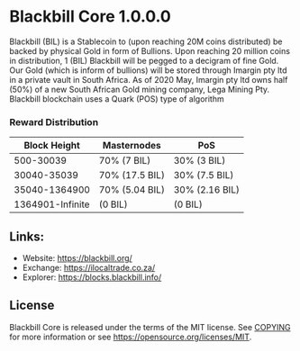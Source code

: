 Blackbill Core 1.0.0.0
=================================================

Blackbill (BIL) is a Stablecoin to (upon reaching 20M coins distributed) be backed by physical Gold in form of Bullions. Upon reaching 20 million coins in distribution, 1 (BIL) Blackbill will be pegged to a decigram of fine Gold. Our Gold (which is inform of bullions) will be stored through Imargin pty ltd in a private vault in South Africa. As of 2020 May, Imargin pty ltd owns half (50%) of a new South African Gold mining company, Lega Mining Pty. Blackbill blockchain uses a Quark (POS) type of algorithm


### Reward Distribution

| **Block Height** | **Masternodes**  | **PoS**          |
|------------------|------------------|------------------|
| 500-30039        | 70% (7 BIL)      | 30% (3 BIL)       | 
| 30040-35039      | 70% (17.5 BIL)   | 30% (7.5 BIL)      |
| 35040-1364900    | 70% (5.04 BIL)    | 30% (2.16 BIL)   | 
| 1364901-Infinite  |     (0 BIL)      |     (0 BIL)       | 


## Links:

- Website: https://blackbill.org/
- Exchange: https://ilocaltrade.co.za/
- Explorer: https://blocks.blackbill.info/

License
-------

Blackbill Core is released under the terms of the MIT license. See [COPYING](COPYING) for more
information or see https://opensource.org/licenses/MIT.
